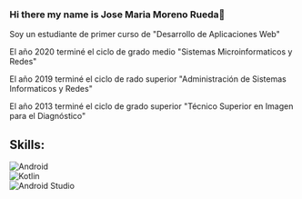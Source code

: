 ### Hi there my name is Jose Maria Moreno Rueda👋
Soy un estudiante de primer curso de "Desarrollo de Aplicaciones Web"

El año 2020 terminé el ciclo de grado medio "Sistemas Microinformaticos y Redes"

El año 2019 terminé el ciclo de rado superior "Administración de Sistemas Informaticos y Redes"

El año 2013 terminé el ciclo de grado superior "Técnico Superior en Imagen para el Diagnóstico"

## Skills:
![Android](https://img.shields.io/badge/Android-3DOC84?style=for-the-badge&logo=android&logoColor=white&labelColor=101010)</br>
![Kotlin](https://img.shields.io/badge/Android-3DOC84?style=for-the-badge&logo=android&logoColor=white&labelColor=101010)</br>
![Android Studio](https://img.shields.io/badge/Android-3DOC84?style=for-the-badge&logo=android&logoColor=white&labelColor=101010)</br>




<!--
**JoseMariaMorenoRueda/JoseMariaMorenoRueda** is a ✨ _special_ ✨ repository because its `README.md` (this file) appears on your GitHub profile.


